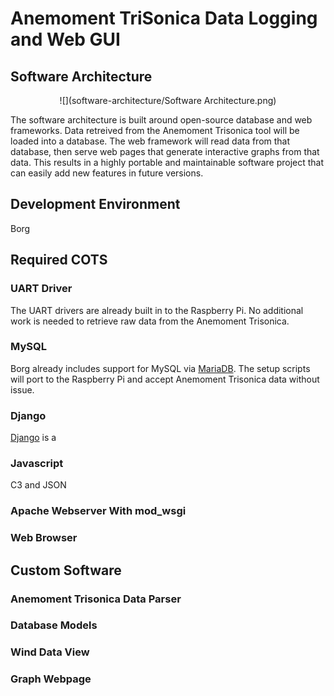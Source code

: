 # Anemoment TriSonica Data Logging and Web GUI

## Software Architecture
<p align=center>
![](software-architecture/Software Architecture.png)
</p>
The software architecture is built around open-source database and web frameworks.  Data retreived from the Anemoment Trisonica tool will be loaded into a database.  The web framework will read data from that database, then serve web pages that generate interactive graphs from that data.  This results in a highly portable and maintainable software project that can easily add new features in future versions.

## Development Environment
Borg

## Required COTS

### UART Driver
The UART drivers are already built in to the Raspberry Pi.  No additional work is needed to retrieve raw data from the Anemoment Trisonica.

### MySQL
Borg already includes support for MySQL via [MariaDB](https://mariadb.org).  The setup scripts will port to the Raspberry Pi and accept Anemoment Trisonica data without issue.

### Django
[Django](https://www.djangoproject.com) is a

### Javascript
C3 and JSON

### Apache Webserver With mod_wsgi

### Web Browser

## Custom Software

### Anemoment Trisonica Data Parser

### Database Models

### Wind Data View

### Graph Webpage
